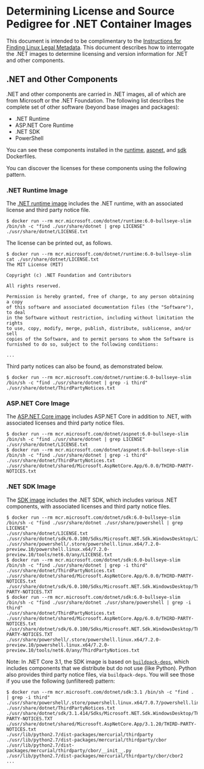 # Determining License and Source Pedigree for .NET Container Images

This document is intended to be complimentary to the [Instructions for Finding Linux Legal Metadata](https://aka.ms/mcr/osslinuxmetadata).  This document describes how to interrogate the .NET images to determine licensing and version information for .NET and other components.

## .NET and Other Components

.NET and other components are carried in .NET images, all of which are from Microsoft or the .NET Foundation. The following list describes the complete set of other software (beyond base images and packages):

* .NET Runtime
* ASP.NET Core Runtime
* .NET SDK
* PowerShell

You can see these components installed in the [runtime](https://github.com/dotnet/dotnet-docker/blob/d4a9e799d047f3e86cd2730f48b689c371d38480/3.1/runtime/buster-slim/amd64/Dockerfile#L9-L17), [aspnet](https://github.com/dotnet/dotnet-docker/blob/d4a9e799d047f3e86cd2730f48b689c371d38480/3.1/aspnet/buster-slim/amd64/Dockerfile#L4-10), and [sdk](https://github.com/dotnet/dotnet-docker/blob/d4a9e799d047f3e86cd2730f48b689c371d38480/3.1/sdk/buster/amd64/Dockerfile#L26-L49) Dockerfiles.

You can discover the licenses for these components using the following pattern.

### .NET Runtime Image

The [.NET runtime image](https://hub.docker.com/_/microsoft-dotnet-runtime/) includes the .NET runtime, with an associated license and third party notice file.

```console
$ docker run --rm mcr.microsoft.com/dotnet/runtime:6.0-bullseye-slim /bin/sh -c "find ./usr/share/dotnet | grep LICENSE"
./usr/share/dotnet/LICENSE.txt
```

The license can be printed out, as follows.

```console
$ docker run --rm mcr.microsoft.com/dotnet/runtime:6.0-bullseye-slim cat ./usr/share/dotnet/LICENSE.txt
The MIT License (MIT)

Copyright (c) .NET Foundation and Contributors

All rights reserved.

Permission is hereby granted, free of charge, to any person obtaining a copy
of this software and associated documentation files (the "Software"), to deal
in the Software without restriction, including without limitation the rights
to use, copy, modify, merge, publish, distribute, sublicense, and/or sell
copies of the Software, and to permit persons to whom the Software is
furnished to do so, subject to the following conditions:

...
```

Third party notices can also be found, as demonstrated below.

```console
$ docker run --rm mcr.microsoft.com/dotnet/runtime:6.0-bullseye-slim /bin/sh -c "find ./usr/share/dotnet | grep -i third"
./usr/share/dotnet/ThirdPartyNotices.txt
```

### ASP.NET Core Image

The [ASP.NET Core image](https://hub.docker.com/_/microsoft-dotnet-aspnet/) includes ASP.NET Core in addition to .NET, with associated licenses and third party notice files.

```console
$ docker run --rm mcr.microsoft.com/dotnet/aspnet:6.0-bullseye-slim /bin/sh -c "find ./usr/share/dotnet | grep LICENSE"
./usr/share/dotnet/LICENSE.txt
$ docker run --rm mcr.microsoft.com/dotnet/aspnet:6.0-bullseye-slim /bin/sh -c "find ./usr/share/dotnet | grep -i third"
./usr/share/dotnet/ThirdPartyNotices.txt
./usr/share/dotnet/shared/Microsoft.AspNetCore.App/6.0.0/THIRD-PARTY-NOTICES.txt
```

### .NET SDK Image

The [SDK image](https://hub.docker.com/_/microsoft-dotnet-sdk/) includes the .NET SDK, which includes various .NET components, with associated licenses and third party notice files.

```console
$ docker run --rm mcr.microsoft.com/dotnet/sdk:6.0-bullseye-slim /bin/sh -c "find ./usr/share/dotnet ./usr/share/powershell | grep LICENSE"
./usr/share/dotnet/LICENSE.txt
./usr/share/dotnet/sdk/6.0.100/Sdks/Microsoft.NET.Sdk.WindowsDesktop/LICENSE.TXT
./usr/share/powershell/.store/powershell.linux.x64/7.2.0-preview.10/powershell.linux.x64/7.2.0-preview.10/tools/net6.0/any/LICENSE.txt
$ docker run --rm mcr.microsoft.com/dotnet/sdk:6.0-bullseye-slim /bin/sh -c "find ./usr/share/dotnet | grep -i third"
./usr/share/dotnet/ThirdPartyNotices.txt
./usr/share/dotnet/shared/Microsoft.AspNetCore.App/6.0.0/THIRD-PARTY-NOTICES.txt
./usr/share/dotnet/sdk/6.0.100/Sdks/Microsoft.NET.Sdk.WindowsDesktop/THIRD-PARTY-NOTICES.TXT
$ docker run --rm mcr.microsoft.com/dotnet/sdk:6.0-bullseye-slim /bin/sh -c "find ./usr/share/dotnet ./usr/share/powershell | grep -i third"
./usr/share/dotnet/ThirdPartyNotices.txt
./usr/share/dotnet/shared/Microsoft.AspNetCore.App/6.0.0/THIRD-PARTY-NOTICES.txt
./usr/share/dotnet/sdk/6.0.100/Sdks/Microsoft.NET.Sdk.WindowsDesktop/THIRD-PARTY-NOTICES.TXT
./usr/share/powershell/.store/powershell.linux.x64/7.2.0-preview.10/powershell.linux.x64/7.2.0-preview.10/tools/net6.0/any/ThirdPartyNotices.txt
```

Note: In .NET Core 3.1, the SDK image is based on [`buildpack-deps`](https://hub.docker.com/_/buildpack-deps), which includes components that we distribute but do not use (like Python). Python also provides third party notice files, via `buildpack-deps`. You will see those if you use the following (unfiltered) pattern:

```console
$ docker run --rm mcr.microsoft.com/dotnet/sdk:3.1 /bin/sh -c "find . | grep -i third"
./usr/share/powershell/.store/powershell.linux.x64/7.0.7/powershell.linux.x64/7.0.7/tools/netcoreapp3.1/any/ThirdPartyNotices.txt
./usr/share/dotnet/ThirdPartyNotices.txt
./usr/share/dotnet/sdk/3.1.414/Sdks/Microsoft.NET.Sdk.WindowsDesktop/THIRD-PARTY-NOTICES.TXT
./usr/share/dotnet/shared/Microsoft.AspNetCore.App/3.1.20/THIRD-PARTY-NOTICES.txt
./usr/lib/python2.7/dist-packages/mercurial/thirdparty
./usr/lib/python2.7/dist-packages/mercurial/thirdparty/cbor
./usr/lib/python2.7/dist-packages/mercurial/thirdparty/cbor/__init__.py
./usr/lib/python2.7/dist-packages/mercurial/thirdparty/cbor/cbor2
...
```
